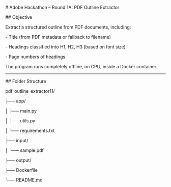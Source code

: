 \# Adobe Hackathon – Round 1A: PDF Outline Extractor



\##  Objective



Extract a structured outline from PDF documents, including:

\- Title (from PDF metadata or fallback to filename)

\- Headings classified into H1, H2, H3 (based on font size)

\- Page numbers of headings



The program runs completely offline, on CPU, inside a Docker container.



---



\## Folder Structure



pdf\_outline\_extractor11/

├── app/

│ ├── main.py

│ ├── utils.py

│ └── requirements.txt

├── input/ 

│ └── sample.pdf

├── output/ 

├── Dockerfile

└── README.md

